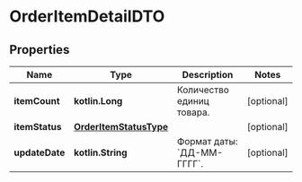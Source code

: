 
# OrderItemDetailDTO

## Properties
| Name | Type | Description | Notes |
| ------------ | ------------- | ------------- | ------------- |
| **itemCount** | **kotlin.Long** | Количество единиц товара. |  [optional] |
| **itemStatus** | [**OrderItemStatusType**](OrderItemStatusType.md) |  |  [optional] |
| **updateDate** | **kotlin.String** | Формат даты: &#x60;ДД-ММ-ГГГГ&#x60;.  |  [optional] |



